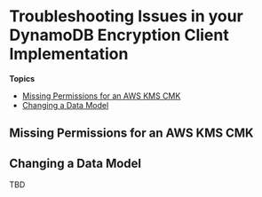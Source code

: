 # Troubleshooting Issues in your DynamoDB Encryption Client Implementation<a name="troubleshooting"></a>

**Topics**
+ [Missing Permissions for an AWS KMS CMK](#kms-permissions)
+ [Changing a Data Model](#change-data-model)

## Missing Permissions for an AWS KMS CMK<a name="kms-permissions"></a>

## Changing a Data Model<a name="change-data-model"></a>

TBD